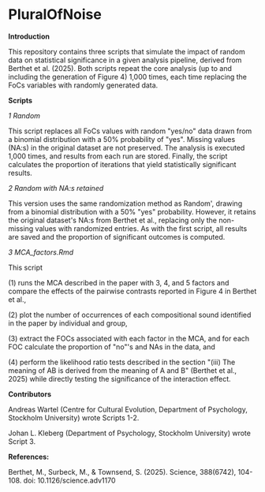 # PluralOfNoise

**Introduction**

This repository contains three scripts that simulate the impact of random data on statistical significance in a given analysis pipeline, derived from Berthet et al. (2025). Both scripts repeat the core analysis (up to and including the generation of Figure 4) 1,000 times, each time replacing the FoCs variables with randomly generated data.

**Scripts**

_1 Random_

This script replaces all FoCs values with random "yes/no" data drawn from a binomial distribution with a 50% probability of "yes". Missing values (NA:s) in the original dataset are not preserved. The analysis is executed 1,000 times, and results from each run are stored. Finally, the script calculates the proportion of iterations that yield statistically significant results.

_2 Random with NA:s retained_

This version uses the same randomization method as Random', drawing from a binomial distribution with a 50% "yes" probability. However, it retains the original dataset's NA:s from Berthet et al., replacing only the non-missing values with randomized entries. As with the first script, all results are saved and the proportion of significant outcomes is computed.

_3 MCA_factors.Rmd_

This script 

(1) runs the MCA described in the paper with 3, 4, and 5 factors and compare the effects of the pairwise contrasts reported in Figure 4 in Berthet et al., 

(2) plot the number of occurrences of each compositional sound identified in the paper by individual and group, 

(3) extract the FOCs associated with each factor in the MCA, and for each FOC calculate the proportion of "no"'s and NAs in the data, and 

(4) perform the likelihood ratio tests described in the section "(iii) The meaning of AB is derived from the meaning of A and B" (Berthet et al., 2025) while directly testing the significance of the interaction effect.


**Contributors**

Andreas Wartel (Centre for Cultural Evolution, Department of Psychology, Stockholm University) wrote Scripts 1-2.

Johan L. Kleberg (Department of Psychology, Stockholm University) wrote Script 3. 

**References:**

Berthet, M., Surbeck, M., & Townsend, S. (2025). Science, 388(6742), 104-108. doi: 10.1126/science.adv1170

